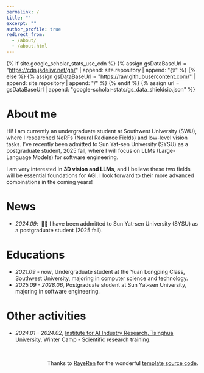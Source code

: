 ```yaml
---
permalink: /
title: ""
excerpt: ""
author_profile: true
redirect_from: 
  - /about/
  - /about.html
---
```


{% if site.google_scholar_stats_use_cdn %}
{% assign gsDataBaseUrl = "https://cdn.jsdelivr.net/gh/" | append: site.repository | append: "@" %}
{% else %}
{% assign gsDataBaseUrl = "https://raw.githubusercontent.com/" | append: site.repository | append: "/" %}
{% endif %}
{% assign url = gsDataBaseUrl | append: "google-scholar-stats/gs_data_shieldsio.json" %}

<span class='anchor' id='about-me'></span>

# About me
Hi! I am currently an undergraduate student at Southwest University (SWU), where I researched NeRFs (Neural Radiance Fields) and low-level vision tasks. I’ve recently been admitted to Sun Yat-sen University (SYSU) as a postgraduate student, 2025 fall, where I will focus on LLMs (Large-Language Models) for software engineering.

I am very interested in **3D vision and LLMs**, and I believe these two fields will be essential foundations for AGI. I look forward to their more advanced combinations in the coming years!


# News
- *2024.09*: &nbsp;🎉🎉 I have been addmitted to Sun Yat-sen University (SYSU) as a postgraduate student (2025 fall).

<!--# 📝 Publications 

<div class='paper-box'><div class='paper-box-image'><div><div class="badge">CVPR 2016</div><img src='images/500x300.png' alt="sym" width="100%"></div></div>
<div class='paper-box-text' markdown="1">

[Deep Residual Learning for Image Recognition](https://openaccess.thecvf.com/content_cvpr_2016/papers/He_Deep_Residual_Learning_CVPR_2016_paper.pdf)

**Kaiming He**, Xiangyu Zhang, Shaoqing Ren, Jian Sun

[**Project**](https://scholar.google.com/citations?view_op=view_citation&hl=zh-CN&user=DhtAFkwAAAAJ&citation_for_view=DhtAFkwAAAAJ:ALROH1vI_8AC) <strong><span class='show_paper_citations' data='DhtAFkwAAAAJ:ALROH1vI_8AC'></span></strong>
- Lorem ipsum dolor sit amet, consectetur adipiscing elit. Vivamus ornare aliquet ipsum, ac tempus justo dapibus sit amet. 
</div>
</div>

- [Lorem ipsum dolor sit amet, consectetur adipiscing elit. Vivamus ornare aliquet ipsum, ac tempus justo dapibus sit amet](https://github.com), A, B, C, **CVPR 2020**

# 🎖 Honors and Awards
- *2021.10* Lorem ipsum dolor sit amet, consectetur adipiscing elit. Vivamus ornare aliquet ipsum, ac tempus justo dapibus sit amet. 
- *2021.09* Lorem ipsum dolor sit amet, consectetur adipiscing elit. Vivamus ornare aliquet ipsum, ac tempus justo dapibus sit amet. -->

# Educations
- *2021.09 - now*, Undergraduate student at the Yuan Longping Class, Southwest University, majoring in computer science and technology.
- *2025.09 - 2028.06*, Postgraduate student at Sun Yat-sen University, majoring in software engineering. 

# Other activities
- *2024.01 - 2024.02*, [Institute for AI Industry Research, Tsinghua University](https://air.tsinghua.edu.cn/), Winter Camp - Scientific research training.


&nbsp;
&nbsp;

<div style="text-align: right">
  Thanks to <a href="https://github.com/RayeRen">RayeRen</a> for the wonderful <a href="https://github.com/RayeRen/acad-homepage.github.io">template source code</a>.
</div>
